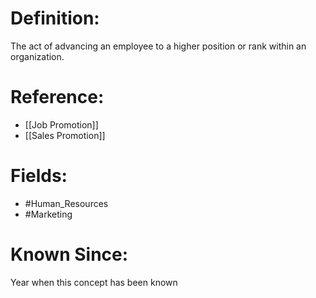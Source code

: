 

# Definition:
The act of advancing an employee to a higher position or rank within an organization.

# Reference:
- [[Job Promotion]]
- [[Sales Promotion]]

# Fields: 
- #Human_Resources
- #Marketing

# Known Since:
Year when this concept has been known

